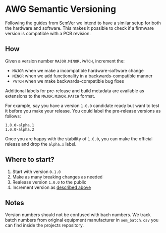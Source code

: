 # AWG Semantic Versioning

Following the guides from [SemVer](https://semver.org) we intend to have a similar setup for both the hardware and software. This makes it possible to check if a firmware version is compatible with a PCB revision.

## How
Given a version number `MAJOR.MINOR.PATCH`, increment the:

  * `MAJOR` when we make a incompatible hardware-software change
  * `MINOR` when we add functionality in a backwards-compatible manner
  * `PATCH` when we make backwards-compatible bug fixes

Additional labels for pre-release and build metadata are available as extensions to the `MAJOR.MINOR.PATCH` format.

For example, say you have a version `1.0.0` candidate ready but want to test it before you make your release. You could label the pre-release versions as follows:

    1.0.0-alpha.1
    1.0.0-alpha.2

Once you are happy with the stability of `1.0.0`, you can make the official release and drop the `alpha.x` label.

## Where to start?

  1. Start with version `0.1.0`
  2. Make as many breaking changes as needed 
  3. Realease version `1.0.0` to the public
  4. Increment version as [described above](#How)

## Notes
Version numbers should not be confused with bach numbers. We track batch numbers from original equipment manufacturer in `oem_batch.csv` you can find inside the projects repository.
